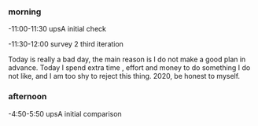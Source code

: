 ### morning

-11:00-11:30 upsA initial check

-11:30-12:00 survey 2 third iteration

Today is really a bad day, the main reason is I do not make a good plan in advance. Today I spend extra time , effort and money to do something I do not like, and I am too shy to reject this thing. 2020, be honest to myself.


### afternoon
-4:50-5:50 upsA initial comparison


